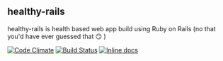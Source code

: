 healthy-rails
--------
healthy-rails is health based web app build using Ruby on Rails (no that you'd have ever guessed that :smirk: )

[![Code Climate](https://codeclimate.com/github/ConorSmalley/healthy-rails/badges/gpa.svg)](https://codeclimate.com/github/ConorSmalley/healthy-rails) 
[![Build Status](https://travis-ci.org/ConorSmalley/healthy-rails.png?branch=master)](https://travis-ci.org/ConorSmalley/healthy-rails)
[![Inline docs](http://inch-ci.org/github/ConorSmalley/healthy-rails.svg?branch=master)](http://inch-ci.org/github/ConorSmalley/healthy-rails)

